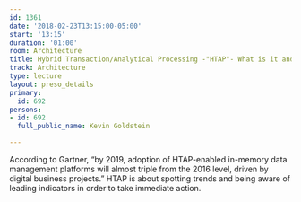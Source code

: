 ```yaml
---
id: 1361
date: '2018-02-23T13:15:00-05:00'
start: '13:15'
duration: '01:00'
room: Architecture
title: Hybrid Transaction/Analytical Processing -"HTAP"- What is it and Why It Matters
track: Architecture
type: lecture
layout: preso_details
primary:
  id: 692
persons:
- id: 692
  full_public_name: Kevin Goldstein

---
```

<p>According to Gartner, &ldquo;by 2019, adoption of HTAP-enabled in-memory data management platforms will almost triple from the 2016 level, driven by digital business projects.&rdquo; HTAP is about spotting trends and being aware of leading indicators in order to take immediate action.</p>